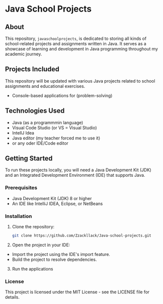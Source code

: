 # Java School Projects

## About
This repository, `javaschoolprojects`, is dedicated to storing all kinds of school-related projects and assignments written in Java. It serves as a showcase of learning and development in Java programming throughout my academic journey.

## Projects Included
This repository will be updated with various Java projects related to school assignments and educational exercises.
- Console-based applications for (problem-solving)

## Technologies Used
- Java (as a programmmin language)
- Visual Code Studio (or VS = Visual Studio)
- IntellJ Idea
- Java editor (my teacher forced me to use it)
- or any oder IDE/Code editor

## Getting Started
To run these projects locally, you will need a Java Development Kit (JDK) and an Integrated Development Environment (IDE) that supports Java.

### Prerequisites
- Java Development Kit (JDK) 8 or higher
- An IDE like IntelliJ IDEA, Eclipse, or NetBeans

### Installation
1. Clone the repository:
   ```sh
   git clone https://github.com/Zzackllack/Java-school-projects.git
2. Open the project in your IDE:
- Import the project using the IDE's import feature.
- Build the project to resolve dependencies.
3. Run the applications

### License
This project is licensed under the MIT License - see the LICENSE file for details.
